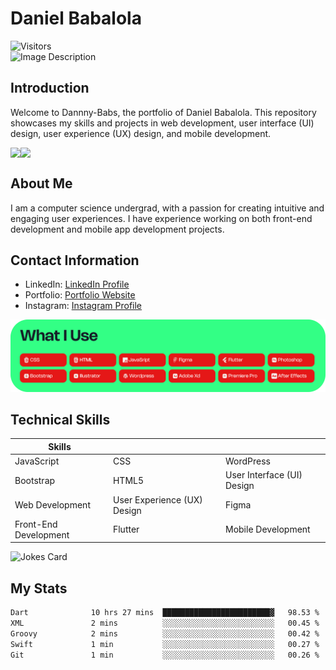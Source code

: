 # Daniel Babalola 
![Visitors](https://api.visitorbadge.io/api/visitors?path=https%3A%2F%2Fgithub.com%2FDannny-Babs%2FDannny-Babs&label=Visitors&labelColor=%23d9e3f0&countColor=%23555555)
</br>
![Image Description](public/images/hero.png)

## Introduction

Welcome to Dannny-Babs, the portfolio of Daniel Babalola. This repository showcases my skills and projects in web development, user interface (UI) design, user experience (UX) design, and mobile development.


<div style="display: flex; flex-direction: row;">
<img class="img" src="https://github-readme-stats.vercel.app/api?username=Dannny-Babs&show_icons=true&theme=transparent&count_private=true" />
 <img class="img" src="https://github-readme-stats.vercel.app/api/top-langs/?username=Dannny-Babs&theme=radical&count_private=true" />
</div>

## About Me

I am a computer science  undergrad, with a passion for creating intuitive and engaging user experiences. I have experience working on both front-end development and mobile app development projects.

## Contact Information

- LinkedIn: [LinkedIn Profile](https://www.linkedin.com/in/daniel-babalola)
- Portfolio: [Portfolio Website](https://dammydev.netlify.app)
- Instagram: [Instagram Profile](https://www.instagram.com/dammythedesigner)

![Image Description](public/images/tools.png)

## Technical Skills
| Skills                      |                            |                             |
|-----------------------------|----------------------------|-----------------------------|
| JavaScript                  | CSS                        | WordPress                   |
| Bootstrap                   | HTML5                      | User Interface (UI) Design |
| Web Development             | User Experience (UX) Design| Figma                       |
| Front-End Development       | Flutter                    | Mobile Development          |



<div style="display: flex; flex-direction: row;">
   <img src="https://readme-jokes.vercel.app/api" alt="Jokes Card" width="50%" />
</div>

## My Stats

<!--START_SECTION:waka-->

```txt
Dart              10 hrs 27 mins  ████████████████████████▓   98.53 %
XML               2 mins          ░░░░░░░░░░░░░░░░░░░░░░░░░   00.45 %
Groovy            2 mins          ░░░░░░░░░░░░░░░░░░░░░░░░░   00.42 %
Swift             1 min           ░░░░░░░░░░░░░░░░░░░░░░░░░   00.27 %
Git               1 min           ░░░░░░░░░░░░░░░░░░░░░░░░░   00.26 %
```

<!--END_SECTION:waka-->


